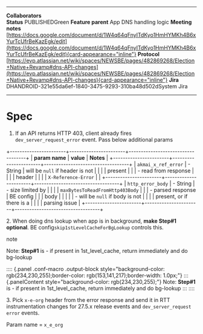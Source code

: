   -------------------- --------------------------------------------------------------------------------------------------------------------------------------------------------------------------------------------------------------------------------------
  **Collaborators**    
  **Status**           PUBLISHEDGreen
  **Feature parent**   App DNS handling logic
  **Meeting notes**    [https://docs.google.com/document/d/1W4q64qFnyITdKyo1HmHYMKh4B6xYurTcUfrBeKazEgk/edit](https://docs.google.com/document/d/1W4q64qFnyITdKyo1HmHYMKh4B6xYurTcUfrBeKazEgk/edit){card-appearance="inline"}
  **Protocol**         [https://evp.atlassian.net/wiki/spaces/NEWSBE/pages/482869268/Election+Native+Revamp#dns-API-changes](https://evp.atlassian.net/wiki/spaces/NEWSBE/pages/482869268/Election+Native+Revamp#dns-API-changes){card-appearance="inline"}
  **Jira**             DHANDROID-321e55da6ef-1840-3475-9293-310ba48d502dSystem Jira
  -------------------- --------------------------------------------------------------------------------------------------------------------------------------------------------------------------------------------------------------------------------------

# Spec

1.  If an API returns HTTP 403, client already fires
    `dev_server_request_error` event. Pass below additional params

+-----------------------+-----------------------+-----------------------------------+
| **param name**        | **value**             | **Notes**                         |
+-----------------------+-----------------------+-----------------------------------+
| `akmai_x_ref_error`   | - String              | will be `null` if header is not   |
|                       |                       | present                           |
|                       | - read from response  |                                   |
|                       |   header              |                                   |
|                       |   `X-Reference-Error` |                                   |
+-----------------------+-----------------------+-----------------------------------+
| `http_error_body`     | - String              | - size limited by                 |
|                       |                       |   `maxBytesToReadFromHttp403Body` |
|                       | - parsed response     |   BE config                       |
|                       |   body                |                                   |
|                       |                       | - will be `null` if body is not   |
|                       |                       |   present, or if there is a       |
|                       |                       |   parsing issue                   |
+-----------------------+-----------------------+-----------------------------------+

2\. When doing dns lookup when app is in background, **make Step#1
optional**. BE config`skip1stLevelCacheForBgLookup` controls this.

note

Note: **Step#1** is - if present in 1st_level_cache, return immediately
and do bg-lookup

:::: {.panel .conf-macro .output-block style="background-color: rgb(234,230,255);border-color: rgb(153,141,217);border-width: 1.0px;"}
::: {.panelContent style="background-color: rgb(234,230,255);"}
Note: **Step#1** is - if present in 1st_level_cache, return immediately
and do bg-lookup
:::
::::

3\. Pick `x-e-org` header from the error response and send it in RTT
instrumentation changes for 27.5.x release events and
`dev_server_request error` events.

Param name = `x_e_org`
